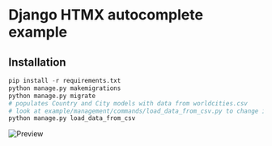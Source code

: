 # Django HTMX autocomplete example

## Installation

```python
pip install -r requirements.txt
python manage.py makemigrations
python manage.py migrate
# populates Country and City models with data from worldcities.csv
# look at example/management/commands/load_data_from_csv.py to change it
python manage.py load_data_from_csv
```

![Preview](https://i.imgur.com/0Q7Dm8o.png)